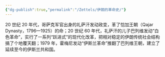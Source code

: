 ```yaml
---
{"dg-publish":true,"permalink":"/Zettels/伊朗的革命史/"}
---
```



20 世纪 20 年代，哥萨克军官出身的礼萨汗发动政变，革了恺加王朝（Qajar Dynasty，1796—1925）的命；20 世纪 60 年代，礼萨汗的儿子巴列维发动“白色革命”，实行了一系列“跃进式”的现代化改革，把相对稳定的伊朗传统社会结构搞了个地覆天翻；1979 年，霍梅尼发动“伊斯兰革命”推翻了巴列维王朝，建立了延续至今的伊斯兰共和国。
